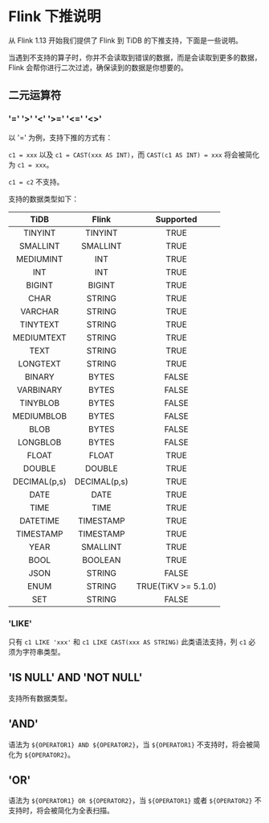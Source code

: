 # Flink 下推说明

从 Flink 1.13 开始我们提供了 Flink 到 TiDB 的下推支持，下面是一些说明。

当遇到不支持的算子时，你并不会读取到错误的数据，而是会读取到更多的数据，Flink 会帮你进行二次过滤，确保读到的数据是你想要的。

## 二元运算符

###  '=' '>' '<' '>=' '<=' '<>'

以 '=' 为例，支持下推的方式有：

`c1 = xxx` 以及 `c1 = CAST(xxx AS INT)`，而 `CAST(c1 AS INT) = xxx` 将会被简化为 `c1 = xxx`。

`c1 = c2` 不支持。

支持的数据类型如下：

|     TiDB     |    Flink     |      Supported      |
|:------------:|:------------:|:-------------------:|
|   TINYINT    |   TINYINT    |        TRUE         |
|   SMALLINT   |   SMALLINT   |        TRUE         |
|  MEDIUMINT   |     INT      |        TRUE         |
|     INT      |     INT      |        TRUE         |
|    BIGINT    |    BIGINT    |        TRUE         |
|     CHAR     |    STRING    |        TRUE         |
|   VARCHAR    |    STRING    |        TRUE         |
|   TINYTEXT   |    STRING    |        TRUE         |
|  MEDIUMTEXT  |    STRING    |        TRUE         |
|     TEXT     |    STRING    |        TRUE         |
|   LONGTEXT   |    STRING    |        TRUE         |
|    BINARY    |    BYTES     |        FALSE        |
|  VARBINARY   |    BYTES     |        FALSE        |
|   TINYBLOB   |    BYTES     |        FALSE        |
|  MEDIUMBLOB  |    BYTES     |        FALSE        |
|     BLOB     |    BYTES     |        FALSE        |
|   LONGBLOB   |    BYTES     |        FALSE        |
|    FLOAT     |    FLOAT     |        TRUE         |
|    DOUBLE    |    DOUBLE    |        TRUE         |
| DECIMAL(p,s) | DECIMAL(p,s) |        TRUE         |
|     DATE     |     DATE     |        TRUE         |
|     TIME     |     TIME     |        TRUE         |
|   DATETIME   |  TIMESTAMP   |        TRUE         |
|  TIMESTAMP   |  TIMESTAMP   |        TRUE         |
|     YEAR     |   SMALLINT   |        TRUE         |
|     BOOL     |   BOOLEAN    |        TRUE         |
|     JSON     |    STRING    |        FALSE        |
|     ENUM     |    STRING    | TRUE(TiKV >= 5.1.0) |
|     SET      |    STRING    |        FALSE        |

### 'LIKE'

只有 `c1 LIKE 'xxx'` 和 `c1 LIKE CAST(xxx AS STRING)` 此类语法支持，列 `c1` 必须为字符串类型。

## 'IS NULL' AND 'NOT NULL'

支持所有数据类型。

## 'AND'

语法为 `${OPERATOR1} AND ${OPERATOR2}`，当 `${OPERATOR1}` 不支持时，将会被简化为 `${OPERATOR2}`。

## 'OR'

语法为 `${OPERATOR1} OR ${OPERATOR2}`，当 `${OPERATOR1}` 或者 `${OPERATOR2}` 不支持时，将会被简化为全表扫描。



